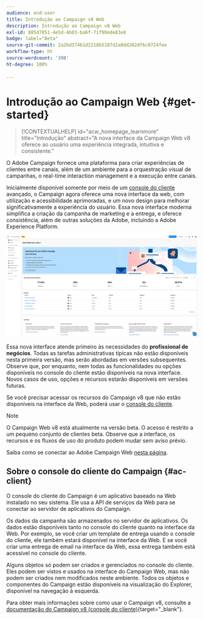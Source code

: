 ```yaml
---
audience: end-user
title: Introdução ao Campaign v8 Web
description: Introdução ao Campaign v8 Web
exl-id: 885d7851-4e5d-4b03-ba6f-71f90ede83e8
badge: label="Beta"
source-git-commit: 2a2bd37461d2218b5187d2a0dd202df6c0724fee
workflow-type: ht
source-wordcount: '398'
ht-degree: 100%

---
```


# Introdução ao Campaign Web {#get-started}


>[!CONTEXTUALHELP]
>id="acw_homepage_learnmore"
>title="Introdução"
>abstract="A nova interface da Campaign Web v8 oferece ao usuário uma experiência integrada, intuitiva e consistente."

O Adobe Campaign fornece uma plataforma para criar experiências de clientes entre canais, além de um ambiente para a orquestração visual de campanhas, o real-time interaction management e a execução entre canais.

Inicialmente disponível somente por meio de um [console do cliente](#ac-client) avançado, o Campaign agora oferece uma nova interface da web, com utilização e acessibilidade aprimoradas, e um novo design para melhorar significativamente a experiência do usuário. Essa nova interface moderna simplifica a criação da campanha de marketing e a entrega, e oferece consistência, além de outras soluções da Adobe, incluindo a Adobe Experience Platform.

![](assets/home.png)

Essa nova interface atende primeiro às necessidades do **profissional de negócios**. Todas as tarefas administrativas típicas não estão disponíveis nesta primeira versão, mas serão abordadas em versões subsequentes. Observe que, por enquanto, nem todas as funcionalidades ou opções disponíveis no console do cliente estão disponíveis na nova interface. Novos casos de uso, opções e recursos estarão disponíveis em versões futuras.

Se você precisar acessar os recursos do Campaign v8 que não estão disponíveis na interface da Web, poderá usar o [console do cliente](#ac-client).


>[!NOTE]
>
>O Campaign Web v8 está atualmente na versão beta. O acesso é restrito a um pequeno conjunto de clientes beta. Observe que a interface, os recursos e os fluxos de uso do produto podem mudar sem aviso prévio.

Saiba como se conectar ao Adobe Campaign Web [nesta página](connect-to-campaign.md).

## Sobre o console do cliente do Campaign {#ac-client}

O console do cliente do Campaign é um aplicativo baseado na Web instalado no seu sistema. Ele usa a API de serviços da Web para se conectar ao servidor de aplicativos do Campaign.

Os dados da campanha são armazenados no servidor de aplicativos. Os dados estão disponíveis tanto no console do cliente quanto na interface da Web. Por exemplo, se você criar um template de entrega usando o console do cliente, ele também estará disponível na interface da Web. E se você criar uma entrega de email na interface da Web, essa entrega também está acessível no console do cliente.

Alguns objetos só podem ser criados e gerenciados no console do cliente. Eles podem ser vistos e usados na interface do Campaign Web, mas não podem ser criados nem modificados neste ambiente. Todos os objetos e componentes do Campaign estão disponíveis na visualização do Explorer, disponível na navegação à esquerda.

Para obter mais informações sobre como usar o Campaign v8, consulte a [documentação do Campaign v8 (console do cliente)](https://experienceleague.adobe.com/docs/campaign/campaign-v8/campaign-home.html?lang=pt-BR){target="_blank"}.

